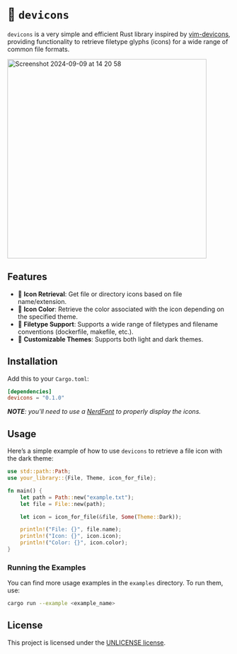 # 🦀 `devicons`

`devicons` is a very simple and efficient Rust library inspired by [vim-devicons](https://github.com/ryanoasis/vim-devicons), providing functionality to retrieve filetype glyphs (icons) for a wide range of common file formats.


<img width="450" alt="Screenshot 2024-09-09 at 14 20 58" src="https://github.com/user-attachments/assets/f7fefd9e-df15-4536-ae5a-6e835ba4ce39">

## Features

- 🦞 **Icon Retrieval**: Get file or directory icons based on file name/extension.
- 🦞 **Icon Color**: Retrieve the color associated with the icon depending on the specified theme.
- 🦞 **Filetype Support**: Supports a wide range of filetypes and filename conventions (dockerfile, makefile, etc.).
- 🦞 **Customizable Themes**: Supports both light and dark themes.

## Installation

Add this to your `Cargo.toml`:

```toml
[dependencies]
devicons = "0.1.0"
```

_**NOTE**: you'll need to use a [NerdFont](https://www.nerdfonts.com/) to properly display the icons._

## Usage

Here’s a simple example of how to use `devicons` to retrieve a file icon with the dark theme:

```rust
use std::path::Path;
use your_library::{File, Theme, icon_for_file};

fn main() {
    let path = Path::new("example.txt");
    let file = File::new(path);

    let icon = icon_for_file(&file, Some(Theme::Dark));

    println!("File: {}", file.name);
    println!("Icon: {}", icon.icon);
    println!("Color: {}", icon.color);
}
```

### Running the Examples

You can find more usage examples in the `examples` directory. To run them, use:

```bash
cargo run --example <example_name>
```

## License

This project is licensed under the [UNLICENSE license](LICENSE).

